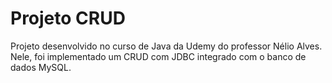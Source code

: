 # Projeto CRUD

Projeto desenvolvido no curso de Java da Udemy do professor Nélio Alves. Nele, foi implementado um CRUD com JDBC integrado com o banco de dados MySQL.
